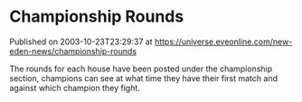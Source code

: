 # Championship Rounds
Published on 2003-10-23T23:29:37 at https://universe.eveonline.com/new-eden-news/championship-rounds

The rounds for each house have been posted under the championship section, champions can see at what time they have their first match and against which champion they fight.
